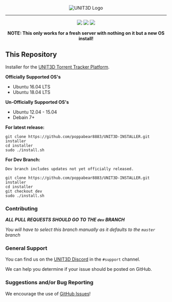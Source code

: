 <p align="center">
    <img src="https://i.imgur.com/q4awiMm.png" alt="UNIT3D Logo">
</p>

<hr>

<p align="center">
<a href="https://trello.com/b/tUDsQ0Gs/unit3d"><img src="https://img.shields.io/badge/Trello-HERE-green.svg" /></a>
<a class="badge-align" href="https://www.codacy.com/app/HDVinnie/UNIT3D?utm_source=github.com&amp;utm_medium=referral&amp;utm_content=UNIT3D/UNIT3D&amp;utm_campaign=Badge_Grade"><img src="https://api.codacy.com/project/badge/Grade/6c6c6c940aec420e987ea82adea272ee"/></a> 
<a href="https://www.patreon.com/UNIT3D"><img src="https://img.shields.io/badge/patreon-Support%20UNIT3D-orange.svg"></a>	
</p>

<p align="center"><b>NOTE: This only works for a fresh server with nothing on it but a new OS install!</b></p>

## This Repository
Installer for the [UNIT3D Torrent Tracker Platform](https://github.com/HDInnovations/UNIT3D).

**Officially Supported OS's**
- Ubuntu 16.04 LTS
- Ubuntu 18.04 LTS

**Un-Officially Supported OS's**
- Ubuntu 12.04 - 15.04
- Debain 7+

**For latest release:**
```
git clone https://github.com/poppabear8883/UNIT3D-INSTALLER.git installer
cd installer
sudo ./install.sh
```

**For Dev Branch:**

`Dev branch includes updates not yet officially released.`
```
git clone https://github.com/poppabear8883/UNIT3D-INSTALLER.git installer
cd installer
git checkout dev
sudo ./install.sh
```
### Contributing
***ALL PULL REQUESTS SHOULD GO TO THE `dev` BRANCH***

*You will have to select this branch manually as it defaults to the `master` branch*

### General Support
You can find us on the [UNIT3D Discord](https://discord.gg/Yk4NBUU) in the `#support` channel. 

We can help you determine if your issue should be posted on GitHub.


### Suggestions and/or Bug Reporting
We encourage the use of [GitHub Issues](https://github.com/poppabear8883/UNIT3D-INSTALLER/issues/new)!
